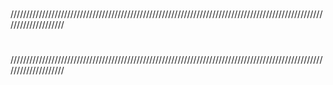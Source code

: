 #

////////////////////////////////////////////////////////////////////////////////////////////////////////////////////

#

////////////////////////////////////////////////////////////////////////////////////////////////////////////////////

#
